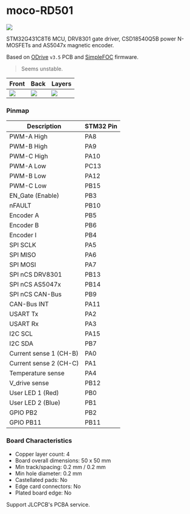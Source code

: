 # moco-RD501

![](https://i.imgur.com/ffNdd2O.jpg)

STM32G431C8T6 MCU, DRV8301 gate driver, CSD18540Q5B power N-MOSFETs and AS5047x magnetic encoder.

Based on [ODrive](https://github.com/odriverobotics/ODriveHardware) `v3.5` PCB and [SimpleFOC](https://simplefoc.com/) firmware.

> Seems unstable.

| Front                                | Back                                 | Layers                               |
| ------------------------------------ | ------------------------------------ | ------------------------------------ |
| ![](https://i.imgur.com/jKlRSL9.png) | ![](https://i.imgur.com/IBP8MkX.png) | ![](https://i.imgur.com/w53ePka.jpg) |

### Pinmap

| Description            | STM32 Pin |
| ---------------------- | --------- |
| PWM-A High             | PA8       |
| PWM-B High             | PA9       |
| PWM-C High             | PA10      |
| PWM-A Low              | PC13      |
| PWM-B Low              | PA12      |
| PWM-C Low              | PB15      |
| EN_Gate (Enable)       | PB3       |
| nFAULT                 | PB10      |
| Encoder A              | PB5       |
| Encoder B              | PB6       |
| Encoder I              | PB4       |
| SPI SCLK               | PA5       |
| SPI MISO               | PA6       |
| SPI MOSI               | PA7       |
| SPI nCS DRV8301        | PB13      |
| SPI nCS AS5047x        | PB14      |
| SPI nCS CAN-Bus        | PB9       |
| CAN-Bus INT            | PA11      |
| USART Tx               | PA2       |
| USART Rx               | PA3       |
| I2C SCL                | PA15      |
| I2C SDA                | PB7       |
| Current sense 1 (CH-B) | PA0       |
| Current sense 2 (CH-C) | PA1       |
| Temperature sense      | PA4       |
| V_drive sense          | PB12      |
| User LED 1 (Red)       | PB0       |
| User LED 2 (Blue)      | PB1       |
| GPIO PB2               | PB2       |
| GPIO PB11              | PB11      |


### Board Characteristics

- Copper layer count: 4
- Board overall dimensions: 50 x 50 mm
- Min track/spacing: 0.2 mm / 0.2 mm
- Min hole diameter: 0.2 mm
- Castellated pads: No
- Edge card connectors: No
- Plated board edge: No

Support JLCPCB's PCBA service.
